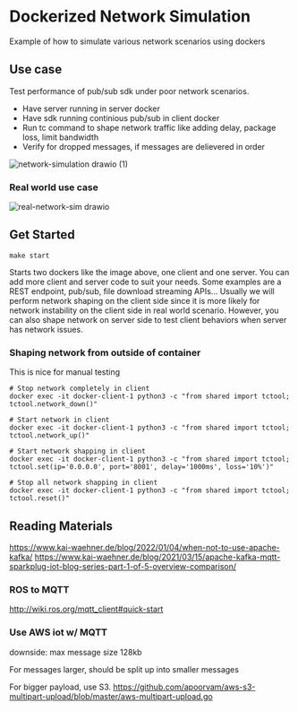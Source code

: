 # Dockerized Network Simulation
Example of how to simulate various network scenarios using dockers

## Use case
Test performance of pub/sub sdk under poor network scenarios.
- Have server running in server docker
- Have sdk running continious pub/sub in client docker
- Run tc command to shape network traffic like adding delay, package loss, limit bandwidth
- Verify for dropped messages, if messages are delievered in order


![network-simulation drawio (1)](https://user-images.githubusercontent.com/13981821/236593235-c4d36d7a-82cd-4f26-8c6e-010f9d9ca8b2.png)

### Real world use case
![real-network-sim drawio](https://user-images.githubusercontent.com/13981821/236594412-3feb90ab-4189-441c-a7bc-31b1666e4f30.png)


## Get Started
```
make start
```
Starts two dockers like the image above, one client and one server.
You can add more client and server code to suit your needs. Some examples are a REST endpoint, pub/sub, file download streaming APIs...
Usually we will perform network shaping on the client side since it is more likely for network instability on the client side in real world scenario.
However, you can also shape network on server side to test client behaviors when server has network issues.

### Shaping network from outside of container
This is nice for manual testing
```
# Stop network completely in client
docker exec -it docker-client-1 python3 -c "from shared import tctool; tctool.network_down()"

# Start network in client
docker exec -it docker-client-1 python3 -c "from shared import tctool; tctool.network_up()"

# Start network shapping in client
docker exec -it docker-client-1 python3 -c "from shared import tctool; tctool.set(ip='0.0.0.0', port='8001', delay='1000ms', loss='10%')"

# Stop all network shapping in client
docker exec -it docker-client-1 python3 -c "from shared import tctool; tctool.reset()"
```

## Reading Materials
https://www.kai-waehner.de/blog/2022/01/04/when-not-to-use-apache-kafka/
https://www.kai-waehner.de/blog/2021/03/15/apache-kafka-mqtt-sparkplug-iot-blog-series-part-1-of-5-overview-comparison/


### ROS to MQTT
http://wiki.ros.org/mqtt_client#quick-start


### Use AWS iot w/ MQTT
downside: max message size 128kb

For messages larger, should be split up into smaller messages

For bigger payload, use S3.
https://github.com/apoorvam/aws-s3-multipart-upload/blob/master/aws-multipart-upload.go
